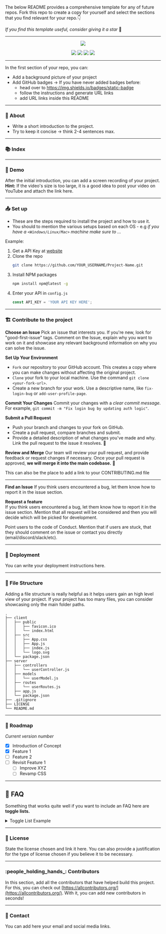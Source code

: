 The below README provides a comprehensive template for any of future repos. 
Fork this repo to create a copy for yourself and select the sections that you find relevant for your repo.👇

_If you find this template useful, consider giving it a star_ 🙏


---

<p align="center">
    <!--     You can add your logo here -->
    <img src="https://www.amug.com/wp-content/uploads/2016/09/you-logo-here-300x106.png" />
</p>
<p align="center">
  <!-- You can add your badges here -->
  <!-- If you have never added badges, head over to https://img.shields.io/badges/static-badge, follow the instructions and generate URL links to add below -->
  <img src="https://img.shields.io/badge/STARS-20K-green"  />
  <img src="https://img.shields.io/badge/FORKS-15K-blue"  />
  <img src="https://img.shields.io/badge/npm-v.0.21.0-red"  />
  <img src="https://img.shields.io/badge/LICENSE-MIT-green"  />
</p>


---
In the first section of your repo, you can:
- Add a background picture of your project
- Add GitHub badges -> If you have never added badges before:
    - head over to https://img.shields.io/badges/static-badge
    - follow the instructions and generate URL links
    - add URL links inside this README

---

### :star2: About
- Write a short introduction to the project.
- Try to keep it concise -> think 2-4 sentences max.

---

### :books: Index


---

###  :movie_camera: Demo
After the initial introduction, you can add a screen recording of your project.
**Hint:** If the video's size is too large, it is a good idea to post your video on YouTube and attach the link here. 

---

###  :outbox_tray: Set up
- These are the steps required to install the project and how to use it.
- You should to mention the various setups based on each OS - e.g _if you have a `<Windows/Linux/Mac>` machine make sure to ..._

Example:
1. Get a API Key at [website](example.com)
2. Clone the repo
   ```sh
   git clone https://github.com/YOUR_USERNAME/Project-Name.git
   ```
3. Install NPM packages
   ```sh
   npm install npm@latest -g
   ```
4. Enter your API in `config.js`
   ```js
   const API_KEY = 'YOUR API KEY HERE';
   ```

---

###  :building_construction: Contribute to the project

**Choose an Issue**
Pick an issue that interests you. If you're new, look for "good-first-issue" tags.
Comment on the Issue, explain why you want to work on it and showcase any relevant background information on why you can solve the issue.

**Set Up Your Environment**
- `Fork` our repository to your GitHub account. This creates a copy where you can make changes without affecting the original project.
- `Clone` your fork to your local machine. Use the command `git clone <your-fork-url>`.
- Create a new branch for your work. Use a descriptive name, like `fix-login-bug` or `add-user-profile-page`.

**Commit Your Changes**
Commit your changes with a _clear commit message_. For example, `git commit -m "Fix login bug by updating auth logic"`.

**Submit a Pull Request**
- Push your branch and changes to your fork on GitHub.
- Create a pull request, compare branches and submit.
- Provide a detailed description of what changes you've made and why. Link the pull request to the issue it resolves. 🔗

**Review and Merge**
Our team will review your pull request, and provide feedback or request changes if necessary. 
Once your pull request is approved, **we will merge it into the main codebase.** 🥳

This can also be the place to add a link to your CONTRIBUTING.md file

---

**Find an Issue**
If you think users encountered a bug, let them know how to report it in the issue section.

**Request a feature** <br>
If you think users encountered a bug, let them know how to report it in the issue section.
Mention that all request will be considered and then you will decide which will be picked for development.  

Point users to the code of Conduct.
Mention that if users are stuck, that they should comment on the issue or contact you directly (email/discord/slack/etc).


---

### :rocket: Deployment
You can write your deployment instructions here.

---

###  :file_folder: File Structure

Adding a file structure is really helpful as it helps users gain an high level view of your project. 
If your project has too many files, you can consider showcasing only the main folder paths. 

```
.
├── client
│   ├── public
│   │   ├── favicon.ico
│   │   └── index.html
│   ├── src
│   │   ├── App.css
│   │   ├── App.js
│   │   ├── index.js
│   │   └── logo.svg
│   └── package.json
├── server
│   ├── controllers
│   │   └── userController.js
│   ├── models
│   │   └── userModel.js
│   ├── routes
│   │   └── userRoutes.js
│   ├── app.js
│   └── package.json
├── .gitignore
├── LICENSE
└── README.md
```

---

### :bicyclist: Roadmap
_Current version number_
- [x] Introduction of Concept
- [x] Feature 1
- [ ] Feature 2
- [ ] Revisit Feature 1
    - [ ] Improve XYZ
    - [ ] Revamp CSS

---

## :thinking: FAQ
Something that works quite well if you want to include an FAQ  here are **toggle lists.** 

<details>
  <summary>Toggle List Example</summary>
  
  ### Title
  1. ABC
  2. DEF
     * Hello
     * Bye

  ### Here's the MARKDOWN template to build your own toggle lists
  ```
    <details>
    <summary>Toggle List Example</summary>
    
    ### Heading
    1. ABC
    2. DEF
       * Hello
       * Bye
    </details>
  ```

</details>

---

### :page_facing_up: License
State the license chosen and link it here.
You can also provide a justification for the type of license chosen if you believe it to be necessary.

---

### :people_holding_hands_: Contributors
In this section, add all the contributors that have helped build this project.
For this, you can check out [https://allcontributors.org/](https://allcontributors.org/).
With it, you can add new contributors in seconds!

---

### :email: Contact 
You can add here your email and social media links.


